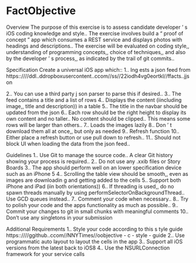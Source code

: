 # FactObjective

Overview 
The purpose of this exercise is to assess candidate developer ’ s iOS coding knowledge and style.. The exercise involves build a “ proof of concept ” app which consumes a REST service and displays photos with headings and descriptions.. The exercise will be evaluated on coding style,, understanding of programming concepts,, choice of techniques,, and also by the developer ’ s process,, as indicated by the trail of git commits.. 

Specification 
Create a universal iOS app which:: 
1.. Ing ests a json feed from 
https::////ddl..ddropboxusercontent..ccom//ss//22iodh4vg0eortkl//ffacts..jjson 

2.. You can use a third party j son parser to parse this if desired.. 
3.. The feed contains a title and a list of rows 
4.. Displays the content (iincluding image,, title and description)) in a table 
5.. The title in the navbar should be updated from the json 
6.. Each row should be the right height to display its own content and no taller.. No content should be clipped.. This means some rows will be larger than others.. 
7.. Loads the images lazily 
8.. Don ’ t download them all at once,, but only as needed 
9.. Refresh function 
10.. Either place a refresh button or use pull down to refresh.. 
11.. Should not block UI when loading the data from the json feed.. 

Guidelines 
1.. Use Git to manage the source code.. A clear Git history showing your process is required.. 
2.. Do not use any .xxib files or Story Boards 
3.. The app should perform well on an lower specification device such as an iPhone 5 
4.. Scrolling the table view should be smooth,, even as images are downloadin g and getting added to the cells 
5.. Support both iPhone and iPad (iin both orientations)) 
6.. If threading is used,, do no spawn threads manually by using performSelectorOnBackgroundThread.. Use GCD queues instead.. 
7.. Comment your code when necessary.. 
8.. Try to polish your code and the apps functionality as much as possible.. 
9.. Commit your changes to git in small chunks with meaningful comments 
10.. Don’t use any singletons in your submission 

Additional Requirements 
1.. Style your code according to this s tyle guide https::////ggithub..ccom//NNYTimes//oobjective - c - style - guide 
2.. Use programmatic auto layout to layout the cells in the app 
3.. Support all iOS versions from the latest back to iOS8 
4.. Use the NSURLConnection framework for your service calls 

